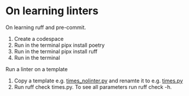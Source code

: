 # On learning linters
On learning ruff and pre-commit.

1. Create a codespace
2. Run in the terminal pipx install poetry
3. Run in the terminal pipx install ruff
4. Run in the terminal 

Run a linter on a template
1. Copy a template e.g. [times_nolinter.py](templates/times_nolinter.py) and renamte it to e.g. [times.py](main/times.py)
2. Run ruff check times.py. To see all parameters run ruff check -h.

